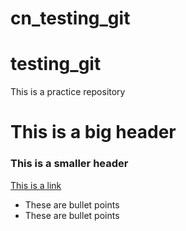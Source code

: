 # cn_testing_git

# testing_git

This is a practice repository

# This is a big header

### This is a smaller header

[This is a link](https://codingnomads.co)

- These are bullet points
- These are bullet points
